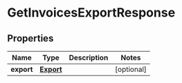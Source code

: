 # GetInvoicesExportResponse

## Properties
Name | Type | Description | Notes
------------ | ------------- | ------------- | -------------
**export** | [**Export**](Export.md) |  |  [optional]
